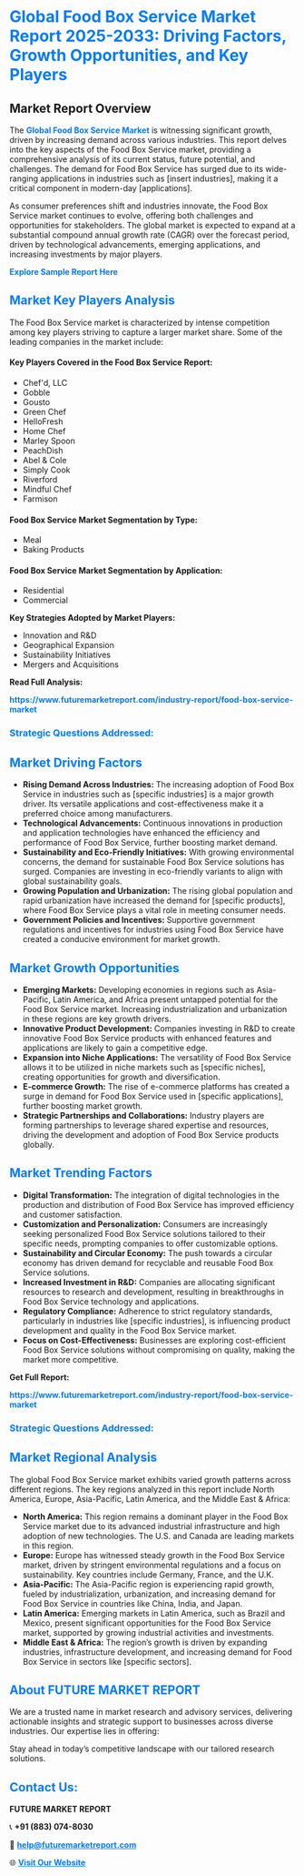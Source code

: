 <h1 style="color: #007BFF;">Global Food Box Service Market Report 2025-2033: Driving Factors, Growth Opportunities, and Key Players</h1>

<section id="overview">
<h2>Market Report Overview</h2>
<p>The <a href="https://www.futuremarketreport.com/industry-report/food-box-service-market" style="color: #007BFF; text-decoration: none;"><strong>Global Food Box Service Market</strong></a> is witnessing significant growth, driven by increasing demand across various industries. This report delves into the key aspects of the Food Box Service market, providing a comprehensive analysis of its current status, future potential, and challenges. The demand for Food Box Service has surged due to its wide-ranging applications in industries such as [insert industries], making it a critical component in modern-day [applications].</p>
<p>As consumer preferences shift and industries innovate, the Food Box Service market continues to evolve, offering both challenges and opportunities for stakeholders. The global market is expected to expand at a substantial compound annual growth rate (CAGR) over the forecast period, driven by technological advancements, emerging applications, and increasing investments by major players.</p>
</section>

<section id="overview">
<p><a href="https://www.futuremarketreport.com/request-sample/reportId=43685" style="color: #007BFF; text-decoration: none;"><strong>Explore Sample Report Here</strong></a></p>
</section>

<section id="key-players">
<h2 style="color: #007BFF;">Market Key Players Analysis</h2>
<p>The Food Box Service market is characterized by intense competition among key players striving to capture a larger market share. Some of the leading companies in the market include:</p>
<h4>Key Players Covered in the Food Box Service Report:</h4>
<ul><li>Chef&#039;d, LLC</li><li>Gobble</li><li>Gousto</li><li>Green Chef</li><li>HelloFresh</li><li>Home Chef</li><li>Marley Spoon</li><li>PeachDish</li><li>Abel &amp; Cole</li><li>Simply Cook</li><li>Riverford</li><li>Mindful Chef</li><li>Farmison</li></ul>
<h4>Food Box Service Market Segmentation by Type:</h4>
<ul><li>Meal</li><li>Baking Products</li></ul>

<h4>Food Box Service Market Segmentation by Application:</h4>
<ul><li>Residential</li><li>Commercial</li></ul>
<p><strong>Key Strategies Adopted by Market Players:</strong></p>
<ul>
<li>Innovation and R&D</li>
<li>Geographical Expansion</li>
<li>Sustainability Initiatives</li>
<li>Mergers and Acquisitions</li>
</ul>
</section>

<section>
<p><strong>Read Full Analysis: </strong></p><a href="https://www.futuremarketreport.com/industry-report/food-box-service-market" style="color: #007BFF; text-decoration: none;"><strong>https://www.futuremarketreport.com/industry-report/food-box-service-market</strong></a>
<h3 style="color: #007BFF;">Strategic Questions Addressed:</h3>
</section>

<section id="driving-factors">
<h2 style="color: #007BFF;">Market Driving Factors</h2>
<ul>
<li><strong>Rising Demand Across Industries:</strong> The increasing adoption of Food Box Service in industries such as [specific industries] is a major growth driver. Its versatile applications and cost-effectiveness make it a preferred choice among manufacturers.</li>
<li><strong>Technological Advancements:</strong> Continuous innovations in production and application technologies have enhanced the efficiency and performance of Food Box Service, further boosting market demand.</li>
<li><strong>Sustainability and Eco-Friendly Initiatives:</strong> With growing environmental concerns, the demand for sustainable Food Box Service solutions has surged. Companies are investing in eco-friendly variants to align with global sustainability goals.</li>
<li><strong>Growing Population and Urbanization:</strong> The rising global population and rapid urbanization have increased the demand for [specific products], where Food Box Service plays a vital role in meeting consumer needs.</li>
<li><strong>Government Policies and Incentives:</strong> Supportive government regulations and incentives for industries using Food Box Service have created a conducive environment for market growth.</li>
</ul>
</section>

<section id="growth-opportunities">
<h2 style="color: #007BFF;">Market Growth Opportunities</h2>
<ul>
<li><strong>Emerging Markets:</strong> Developing economies in regions such as Asia-Pacific, Latin America, and Africa present untapped potential for the Food Box Service market. Increasing industrialization and urbanization in these regions are key growth drivers.</li>
<li><strong>Innovative Product Development:</strong> Companies investing in R&D to create innovative Food Box Service products with enhanced features and applications are likely to gain a competitive edge.</li>
<li><strong>Expansion into Niche Applications:</strong> The versatility of Food Box Service allows it to be utilized in niche markets such as [specific niches], creating opportunities for growth and diversification.</li>
<li><strong>E-commerce Growth:</strong> The rise of e-commerce platforms has created a surge in demand for Food Box Service used in [specific applications], further boosting market growth.</li>
<li><strong>Strategic Partnerships and Collaborations:</strong> Industry players are forming partnerships to leverage shared expertise and resources, driving the development and adoption of Food Box Service products globally.</li>
</ul>
</section>

<section id="trending-factors">
<h2 style="color: #007BFF;">Market Trending Factors</h2>
<ul>
<li><strong>Digital Transformation:</strong> The integration of digital technologies in the production and distribution of Food Box Service has improved efficiency and customer satisfaction.</li>
<li><strong>Customization and Personalization:</strong> Consumers are increasingly seeking personalized Food Box Service solutions tailored to their specific needs, prompting companies to offer customizable options.</li>
<li><strong>Sustainability and Circular Economy:</strong> The push towards a circular economy has driven demand for recyclable and reusable Food Box Service solutions.</li>
<li><strong>Increased Investment in R&D:</strong> Companies are allocating significant resources to research and development, resulting in breakthroughs in Food Box Service technology and applications.</li>
<li><strong>Regulatory Compliance:</strong> Adherence to strict regulatory standards, particularly in industries like [specific industries], is influencing product development and quality in the Food Box Service market.</li>
<li><strong>Focus on Cost-Effectiveness:</strong> Businesses are exploring cost-efficient Food Box Service solutions without compromising on quality, making the market more competitive.</li>
</ul>
</section>

<section>
<p><strong>Get Full Report: </strong></p><a href="https://www.futuremarketreport.com/industry-report/food-box-service-market" style="color: #007BFF; text-decoration: none;"><strong>https://www.futuremarketreport.com/industry-report/food-box-service-market</strong></a>
<h3 style="color: #007BFF;">Strategic Questions Addressed:</h3>
</section>


<section id="regional-analysis">
<h2 style="color: #007BFF;">Market Regional Analysis</h2>
<p>The global Food Box Service market exhibits varied growth patterns across different regions. The key regions analyzed in this report include North America, Europe, Asia-Pacific, Latin America, and the Middle East & Africa:</p>
<ul>
<li><strong>North America:</strong> This region remains a dominant player in the Food Box Service market due to its advanced industrial infrastructure and high adoption of new technologies. The U.S. and Canada are leading markets in this region.</li>
<li><strong>Europe:</strong> Europe has witnessed steady growth in the Food Box Service market, driven by stringent environmental regulations and a focus on sustainability. Key countries include Germany, France, and the U.K.</li>
<li><strong>Asia-Pacific:</strong> The Asia-Pacific region is experiencing rapid growth, fueled by industrialization, urbanization, and increasing demand for Food Box Service in countries like China, India, and Japan.</li>
<li><strong>Latin America:</strong> Emerging markets in Latin America, such as Brazil and Mexico, present significant opportunities for the Food Box Service market, supported by growing industrial activities and investments.</li>
<li><strong>Middle East & Africa:</strong> The region’s growth is driven by expanding industries, infrastructure development, and increasing demand for Food Box Service in sectors like [specific sectors].</li>
</ul>
</section>

<footer>
<h2 style="color: #007BFF;">About FUTURE MARKET REPORT</h2>
<p>We are a trusted name in market research and advisory services, delivering actionable insights and strategic support to businesses across diverse industries. Our expertise lies in offering:</p>

<p>Stay ahead in today’s competitive landscape with our tailored research solutions.</p>

<h2 style="color: #007BFF;">Contact Us:</h2>
<p><strong>FUTURE MARKET REPORT</strong></p>
<p>📞 <strong>+91 (883) 074-8030</strong></p>
<p>📧 <strong><a href="mailto:help@futuremarketreport.com" style="color: #007BFF;">help@futuremarketreport.com</a></strong></p>
<p>🌐 <strong><a href="https://www.futuremarketreport.com/" style="color: #007BFF;">Visit Our Website</a></strong></p>
</footer>